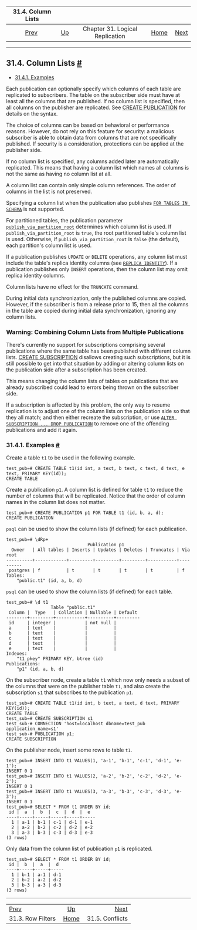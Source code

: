 <!--?xml version="1.0" encoding="UTF-8" standalone="no"?-->

|                        31.4. Column Lists                        |                                                                  |                                 |                                                       |                                                               |
| :--------------------------------------------------------------: | :--------------------------------------------------------------- | :-----------------------------: | ----------------------------------------------------: | ------------------------------------------------------------: |
| [Prev](logical-replication-row-filter.html "31.3. Row Filters")  | [Up](logical-replication.html "Chapter 31. Logical Replication") | Chapter 31. Logical Replication | [Home](index.html "PostgreSQL 17devel Documentation") |  [Next](logical-replication-conflicts.html "31.5. Conflicts") |

***

## 31.4. Column Lists [#](#LOGICAL-REPLICATION-COL-LISTS)

*   [31.4.1. Examples](logical-replication-col-lists.html#LOGICAL-REPLICATION-COL-LIST-EXAMPLES)

Each publication can optionally specify which columns of each table are replicated to subscribers. The table on the subscriber side must have at least all the columns that are published. If no column list is specified, then all columns on the publisher are replicated. See [CREATE PUBLICATION](sql-createpublication.html "CREATE PUBLICATION") for details on the syntax.

The choice of columns can be based on behavioral or performance reasons. However, do not rely on this feature for security: a malicious subscriber is able to obtain data from columns that are not specifically published. If security is a consideration, protections can be applied at the publisher side.

If no column list is specified, any columns added later are automatically replicated. This means that having a column list which names all columns is not the same as having no column list at all.

A column list can contain only simple column references. The order of columns in the list is not preserved.

Specifying a column list when the publication also publishes [`FOR TABLES IN SCHEMA`](sql-createpublication.html#SQL-CREATEPUBLICATION-FOR-TABLES-IN-SCHEMA) is not supported.

For partitioned tables, the publication parameter [`publish_via_partition_root`](sql-createpublication.html#SQL-CREATEPUBLICATION-WITH-PUBLISH-VIA-PARTITION-ROOT) determines which column list is used. If `publish_via_partition_root` is `true`, the root partitioned table's column list is used. Otherwise, if `publish_via_partition_root` is `false` (the default), each partition's column list is used.

If a publication publishes `UPDATE` or `DELETE` operations, any column list must include the table's replica identity columns (see [`REPLICA IDENTITY`](sql-altertable.html#SQL-ALTERTABLE-REPLICA-IDENTITY)). If a publication publishes only `INSERT` operations, then the column list may omit replica identity columns.

Column lists have no effect for the `TRUNCATE` command.

During initial data synchronization, only the published columns are copied. However, if the subscriber is from a release prior to 15, then all the columns in the table are copied during initial data synchronization, ignoring any column lists.

### Warning: Combining Column Lists from Multiple Publications

There's currently no support for subscriptions comprising several publications where the same table has been published with different column lists. [CREATE SUBSCRIPTION](sql-createsubscription.html "CREATE SUBSCRIPTION") disallows creating such subscriptions, but it is still possible to get into that situation by adding or altering column lists on the publication side after a subscription has been created.

This means changing the column lists of tables on publications that are already subscribed could lead to errors being thrown on the subscriber side.

If a subscription is affected by this problem, the only way to resume replication is to adjust one of the column lists on the publication side so that they all match; and then either recreate the subscription, or use [`ALTER SUBSCRIPTION ... DROP PUBLICATION`](sql-altersubscription.html#SQL-ALTERSUBSCRIPTION-PARAMS-SETADDDROP-PUBLICATION) to remove one of the offending publications and add it again.

### 31.4.1. Examples [#](#LOGICAL-REPLICATION-COL-LIST-EXAMPLES)

Create a table `t1` to be used in the following example.

    test_pub=# CREATE TABLE t1(id int, a text, b text, c text, d text, e text, PRIMARY KEY(id));
    CREATE TABLE

Create a publication `p1`. A column list is defined for table `t1` to reduce the number of columns that will be replicated. Notice that the order of column names in the column list does not matter.

    test_pub=# CREATE PUBLICATION p1 FOR TABLE t1 (id, b, a, d);
    CREATE PUBLICATION

`psql` can be used to show the column lists (if defined) for each publication.

    test_pub=# \dRp+
                                   Publication p1
      Owner   | All tables | Inserts | Updates | Deletes | Truncates | Via root
    ----------+------------+---------+---------+---------+-----------+----------
     postgres | f          | t       | t       | t       | t         | f
    Tables:
        "public.t1" (id, a, b, d)

`psql` can be used to show the column lists (if defined) for each table.

    test_pub=# \d t1
                     Table "public.t1"
     Column |  Type   | Collation | Nullable | Default
    --------+---------+-----------+----------+---------
     id     | integer |           | not null |
     a      | text    |           |          |
     b      | text    |           |          |
     c      | text    |           |          |
     d      | text    |           |          |
     e      | text    |           |          |
    Indexes:
        "t1_pkey" PRIMARY KEY, btree (id)
    Publications:
        "p1" (id, a, b, d)

On the subscriber node, create a table `t1` which now only needs a subset of the columns that were on the publisher table `t1`, and also create the subscription `s1` that subscribes to the publication `p1`.

    test_sub=# CREATE TABLE t1(id int, b text, a text, d text, PRIMARY KEY(id));
    CREATE TABLE
    test_sub=# CREATE SUBSCRIPTION s1
    test_sub-# CONNECTION 'host=localhost dbname=test_pub application_name=s1'
    test_sub-# PUBLICATION p1;
    CREATE SUBSCRIPTION

On the publisher node, insert some rows to table `t1`.

    test_pub=# INSERT INTO t1 VALUES(1, 'a-1', 'b-1', 'c-1', 'd-1', 'e-1');
    INSERT 0 1
    test_pub=# INSERT INTO t1 VALUES(2, 'a-2', 'b-2', 'c-2', 'd-2', 'e-2');
    INSERT 0 1
    test_pub=# INSERT INTO t1 VALUES(3, 'a-3', 'b-3', 'c-3', 'd-3', 'e-3');
    INSERT 0 1
    test_pub=# SELECT * FROM t1 ORDER BY id;
     id |  a  |  b  |  c  |  d  |  e
    ----+-----+-----+-----+-----+-----
      1 | a-1 | b-1 | c-1 | d-1 | e-1
      2 | a-2 | b-2 | c-2 | d-2 | e-2
      3 | a-3 | b-3 | c-3 | d-3 | e-3
    (3 rows)

Only data from the column list of publication `p1` is replicated.

    test_sub=# SELECT * FROM t1 ORDER BY id;
     id |  b  |  a  |  d
    ----+-----+-----+-----
      1 | b-1 | a-1 | d-1
      2 | b-2 | a-2 | d-2
      3 | b-3 | a-3 | d-3
    (3 rows)

***

|                                                                  |                                                                  |                                                               |
| :--------------------------------------------------------------- | :--------------------------------------------------------------: | ------------------------------------------------------------: |
| [Prev](logical-replication-row-filter.html "31.3. Row Filters")  | [Up](logical-replication.html "Chapter 31. Logical Replication") |  [Next](logical-replication-conflicts.html "31.5. Conflicts") |
| 31.3. Row Filters                                                |       [Home](index.html "PostgreSQL 17devel Documentation")      |                                               31.5. Conflicts |
